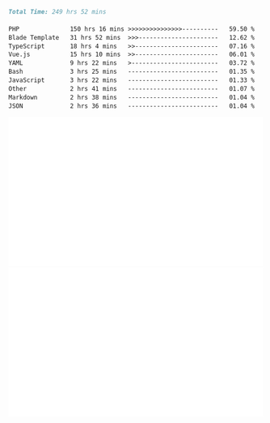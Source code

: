<!--START_SECTION:waka-->

```markdown
Total Time: 249 hrs 52 mins

PHP              150 hrs 16 mins >>>>>>>>>>>>>>>----------   59.50 %
Blade Template   31 hrs 52 mins  >>>----------------------   12.62 %
TypeScript       18 hrs 4 mins   >>-----------------------   07.16 %
Vue.js           15 hrs 10 mins  >>-----------------------   06.01 %
YAML             9 hrs 22 mins   >------------------------   03.72 %
Bash             3 hrs 25 mins   -------------------------   01.35 %
JavaScript       3 hrs 22 mins   -------------------------   01.33 %
Other            2 hrs 41 mins   -------------------------   01.07 %
Markdown         2 hrs 38 mins   -------------------------   01.04 %
JSON             2 hrs 36 mins   -------------------------   01.04 %
```

<!--END_SECTION:waka-->
<p align="center">
    <img src="https://raw.githubusercontent.com/rjp2525/rjp2525/output/generated/overview.svg">
    <img src="https://raw.githubusercontent.com/rjp2525/rjp2525/output/generated/languages.svg">
</p>
